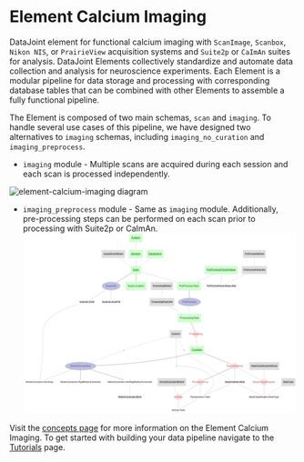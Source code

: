 # Element Calcium Imaging

DataJoint element for functional calcium imaging with `ScanImage`, `Scanbox`,
`Nikon NIS`, or `PrairieView` acquisition systems and `Suite2p` or `CaImAn` suites
for analysis. DataJoint Elements collectively standardize and automate data collection
and analysis for neuroscience experiments. Each Element is a modular pipeline for data
storage and processing with corresponding database tables that can be combined with
other Elements to assemble a fully functional pipeline.

The Element is composed of two main schemas, `scan` and `imaging`. To handle
several use cases of this pipeline, we have designed two alternatives to `imaging` schemas,
including `imaging_no_curation` and `imaging_preprocess`.

- `imaging` module - Multiple scans are acquired during each session and each scan is
processed independently.

![element-calcium-imaging diagram](https://raw.githubusercontent.com/datajoint/element-calcium-imaging/main/images/attached_calcium_imaging_element.svg)

- `imaging_preprocess` module - Same as `imaging` module. Additionally, pre-processing
steps can be performed on each scan prior to processing with Suite2p or CaImAn.
![element-calcium-imaging diagram](https://raw.githubusercontent.com/datajoint/element-calcium-imaging/main/images/attached_calcium_imaging_element_preprocess.svg)

Visit the [concepts page](./concepts.md) for more information on the Element Calcium Imaging.
To get started with building your data pipeline navigate to the [Tutorials](./tutorials.md) page.
